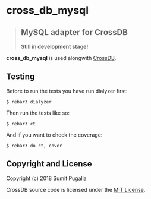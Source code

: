 # cross_db_mysql
> ## MySQL adapter for CrossDB
> **Still in development stage!**

**cross_db_mysql** is used alongwith [CrossDB](https://github.com/cabol/cross_db).

## Testing

Before to run the tests you have run dialyzer first:

```
$ rebar3 dialyzer
```

Then run the tests like so:

```
$ rebar3 ct
```

And if you want to check the coverage:

```
$ rebar3 do ct, cover
```

## Copyright and License

Copyright (c) 2018 Sumit Pugalia

CrossDB source code is licensed under the [MIT License](LICENSE).
